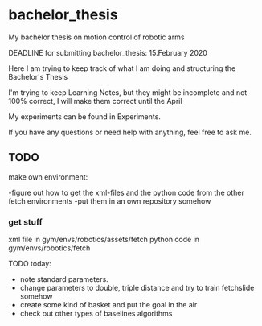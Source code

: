# bachelor_thesis
My bachelor thesis on motion control of robotic arms

DEADLINE for submitting bachelor_thesis: 15.February 2020

Here I am trying to keep track of what I am doing and structuring the Bachelor's Thesis


I'm trying to keep Learning Notes, but they might be incomplete and not 100% correct, I will make them correct until the April

My experiments can be found in Experiments.


If you have any questions or need help with anything, feel free to ask me.


## TODO

make own environment:

-figure out how to get the xml-files and the python code from the other fetch environments
-put them in an own repository somehow 

### get stuff
 xml file in gym/envs/robotics/assets/fetch
 python code in gym/envs/robotics/fetch





TODO today:

- note standard parameters.
- change parameters to double, triple distance and try to train fetchslide somehow
- create some kind of basket and put the goal in the air
- check out other types of baselines algorithms
